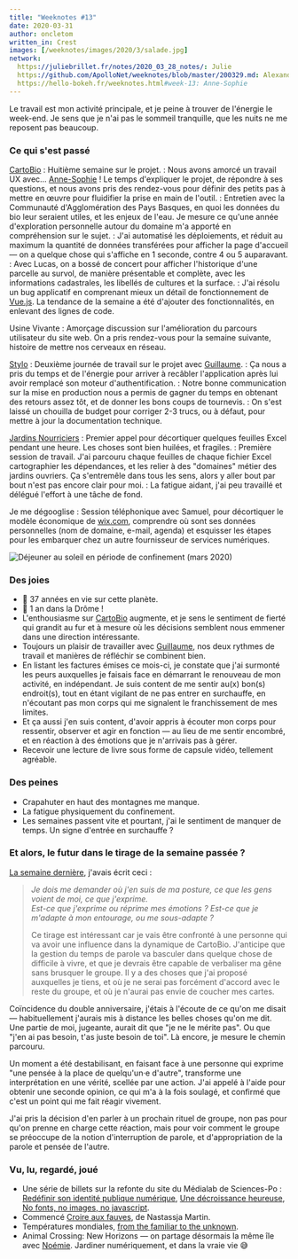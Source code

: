 ```yaml
---
title: "Weeknotes #13"
date: 2020-03-31
author: oncletom
written_in: Crest
images: [/weeknotes/images/2020/3/salade.jpg]
network:
  https://juliebrillet.fr/notes/2020_03_28_notes/: Julie
  https://github.com/ApolloNet/weeknotes/blob/master/200329.md: Alexandre
  https://hello-bokeh.fr/weeknotes.html#week-13: Anne-Sophie
---
```


Le travail est mon activité principale, et je peine à trouver
de l'énergie le week-end. Je sens que je n'ai pas le sommeil tranquille,
que les nuits ne me reposent pas beaucoup.

<!--more-->

### Ce qui s'est passé

[CartoBio]
: Huitième semaine sur le projet.
: Nous avons amorcé un travail UX avec… [Anne-Sophie] ! Le temps d'expliquer le projet,
  de répondre à ses questions, et nous avons pris des rendez-vous pour définir
  des petits pas à mettre en œuvre pour fluidifier la prise en main de l'outil.
: Entretien avec la Communauté d'Agglomération des Pays Basques, en quoi les données
  du bio leur seraient utiles, et les enjeux de l'eau. Je mesure ce qu'une année
  d'exploration personnelle autour du domaine m'a apporté en compréhension sur le sujet.
: J'ai automatisé les déploiements, et réduit au maximum la quantité de données
  transférées pour afficher la page d'accueil — on a quelque chose qui s'affiche en 1 seconde, contre 4 ou 5 auparavant.
: Avec Lucas, on a bossé de concert pour afficher l'historique d'une parcelle au survol,
  de manière présentable et complète, avec les informations cadastrales, les libellés de cultures et la surface.
: J'ai résolu un bug applicatif en comprenant mieux un détail de fonctionnement de [Vue.js](https://vuejs.org/v2/).
  La tendance de la semaine a été d'ajouter des fonctionnalités, en enlevant des lignes de code.


Usine Vivante
: Amorçage discussion sur l'amélioration du parcours utilisateur du site web.
  On a pris rendez-vous pour la semaine suivante, histoire de mettre nos cerveaux en réseau.


[Stylo]
: Deuxième journée de travail sur le projet avec [Guillaume].
: Ça nous a pris du temps et de l'énergie pour arriver à recâbler l'application
  après lui avoir remplacé son moteur d'authentification.
: Notre bonne communication sur la mise en production
  nous a permis de gagner du temps en obtenant des retours assez tôt,
  et de donner les bons coups de tournevis.
: On s'est laissé un chouilla de budget pour corriger 2-3 trucs, ou à défaut,
  pour mettre à jour la documentation technique.

[Jardins Nourriciers]
: Premier appel pour décortiquer quelques feuilles Excel pendant une heure.
  Les choses sont bien huilées, et fragiles.
: Première session de travail.
  J'ai parcouru chaque feuilles de chaque fichier Excel cartographier les dépendances,
  et les relier à des "domaines" métier des jardins ouvriers. Ça s'entremêle dans tous les sens,
  alors y aller bout par bout n'est pas encore clair pour moi.
: La fatigue aidant, j'ai peu travaillé et délégué l'effort à une tâche de fond.


Je me dégooglise
: Session téléphonique avec Samuel, pour décortiquer le modèle économique de [wix.com](https://www.wix.com),
  comprendre où sont ses données personnelles (nom de domaine, e-mail, agenda)
  et esquisser les étapes pour les embarquer chez un autre fournisseur de services numériques.



![](/weeknotes/images/2020/3/salade.jpg "Déjeuner au soleil en période de confinement (mars 2020)")

### Des joies

- 🎂 37 années en vie sur cette planète.
- 🎂 1 an dans la Drôme !
- L'enthousiasme sur [CartoBio] augmente, et je sens le sentiment de fierté
  qui grandit au fur et à mesure où les décisions semblent nous emmener dans une direction
  intéressante.
- Toujours un plaisir de travailler avec [Guillaume],
  nos deux rythmes de travail et manières de réfléchir se combinent bien.
- En listant les factures émises ce mois-ci, je constate que j'ai surmonté les
  peurs auxquelles je faisais face en démarrant le renouveau de mon activité, en indépendant.
  Je suis content de me sentir au(x) bon(s) endroit(s), tout en étant vigilant
  de ne pas entrer en surchauffe, en n'écoutant pas mon corps qui me signalent
  le franchissement de mes limites.
- Et ça aussi j'en suis content, d'avoir appris à écouter mon corps
  pour ressentir, observer et agir en fonction — au lieu de me sentir encombré,
  et en réaction à des émotions que je n'arrivais pas à gérer.
- Recevoir une lecture de livre sous forme de capsule vidéo, tellement agréable.

### Des peines

- Crapahuter en haut des montagnes me manque.
- La fatigue physiquement du confinement.
- Les semaines passent vite et pourtant, j'ai le sentiment de manquer de temps.
  Un signe d'entrée en surchauffe ?


### Et alors, le futur dans le tirage de la semaine passée ?

[La semaine dernière](/weeknotes/12/), j'avais écrit ceci :

> _Je dois me demander où j'en suis de ma posture, ce que les gens voient de moi, ce que j'exprime._<br>
>  _Est-ce que j'exprime ou réprime mes émotions ? Est-ce que je m'adapte à mon entourage, ou me sous-adapte ?_
>
> Ce tirage est intéressant car je vais être confronté à une personne qui va
  avoir une influence dans la dynamique de CartoBio.
>  J'anticipe que la gestion du temps de parole va basculer dans quelque chose de difficile à vivre,
  et que je devrais être capable de verbaliser ma gêne sans brusquer le groupe.
  Il y a des choses que j'ai proposé auxquelles je tiens, et où je ne serai pas forcément
  d'accord avec le reste du groupe, et où je n'aurai pas envie de coucher mes cartes.


Coïncidence du double anniversaire, j'étais à l'écoute de ce qu'on me disait —
habituellement j'aurais mis à distance les belles choses qu'on me dit.
Une partie de moi, jugeante, aurait dit que "je ne le mérite pas". Ou que "j'en ai pas besoin, t'as juste besoin de toi".
Là encore, je mesure le chemin parcouru.

Un moment a été destabilisant, en faisant face à une personne qui exprime
"une pensée à la place de quelqu'un·e d'autre", transforme une interprétation
en une vérité, scellée par une action.
J'ai appelé à l'aide pour obtenir une seconde opinion, ce qui m'a à la fois soulagé,
et confirmé que c'est un point qui me fait réagir vivement.

J'ai pris la décision d'en parler à un prochain rituel de groupe,
non pas pour qu'on prenne en charge cette réaction, mais pour
voir comment le groupe se préoccupe de la notion d'interruption de parole,
et d'appropriation de la parole et pensée de l'autre.


### Vu, lu, regardé, joué

- Une série de billets sur la refonte du site du Médialab de Sciences-Po :
  [Redéfinir son identité publique numérique](https://medialab.sciencespo.fr/actu/redefinir-son-identite-publique-numerique/),
  [Une décroissance heureuse](https://julie-blanc.fr/blog/2020-03-25_medialab-1/),
  [No fonts, no images, no javascript](https://julie-blanc.fr/blog/2020-03-27_medialab-2/).
- Commencé [Croire aux fauves](http://www.gallimard.fr/Catalogue/GALLIMARD/Verticales/Verticales/Croire-aux-fauves),
  de Nastassja Martin.
- Températures mondiales, [from the familiar to the unknown](https://www.climate-lab-book.ac.uk/2020/from-the-familiar-to-the-unknown/).
- Animal Crossing: New Horizons — on partage désormais la même île avec [Noémie].
  Jardiner numériquement, et dans la vraie vie 😅



[détour.studio]: /
[Stylo]: https://github.com/EcrituresNumeriques/stylo
[Jardins Nourriciers]: https://www.lesjardinsnourriciers.com/
[CartoBio]: http://cartobio.org/

[Sofia]: https://twitter.com/sofiaboulaarab
[Anne-Sophie]: https://hello-bokeh.fr
[Noémie]: https://noemiegirard.co
[Antoine]: https://www.quaternum.net/
[Guillaume]: https://www.yuzutech.fr/

[VSCode Live Share]: https://marketplace.visualstudio.com/items?itemName=MS-vsliveshare.vsliveshare-pack
